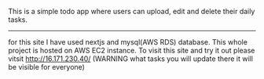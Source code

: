 This is a simple todo app where users can upload, edit and delete their daily tasks.
__________________________________________________________________________
for this site I have used nextjs and mysql(AWS RDS) database. This whole project is hosted on AWS EC2 instance. To visit this site and try it out please vitsit http://16.171.230.40/ (WARNING what tasks you will update there it will be visible for everyone) 
